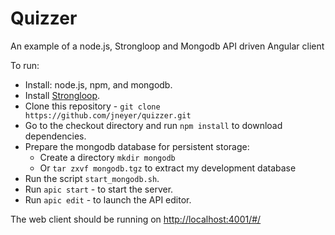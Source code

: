 # Quizzer

An example of a node.js, Strongloop and Mongodb API driven Angular client

To run:

* Install: node.js, npm, and mongodb.
* Install [Strongloop](https://docs.strongloop.com/display/public/LB/Installing+StrongLoop).
* Clone this repository - `git clone https://github.com/jneyer/quizzer.git`
* Go to the checkout directory and run `npm install` to download dependencies.
* Prepare the mongodb database for persistent storage:
    * Create a directory `mkdir mongodb`
    * Or `tar zxvf mongodb.tgz` to extract my development database
* Run the script `start_mongodb.sh`.
* Run `apic start` - to start the server.
* Run `apic edit` - to launch the API editor.

The web client should be running on [http://localhost:4001/#/]()
